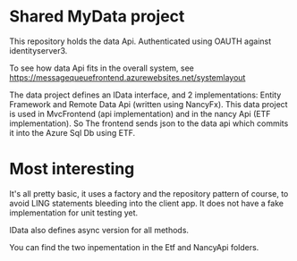 # Shared MyData project

This repository holds the data Api. Authenticated using OAUTH against identityserver3. 

To see how data Api fits in the overall system, see https://messagequeuefrontend.azurewebsites.net/systemlayout

The data project defines an IData interface, and 2 implementations: Entity Framework and Remote Data Api (written using NancyFx). This data project is used in MvcFrontend (api implementation) and in the nancy Api (ETF implementation). So The frontend sends json to the data api which commits it into the Azure Sql Db using ETF.

# Most interesting
It's all pretty basic, it uses a factory and the repository pattern of course, to avoid LING statements bleeding into the client app. It does not have a fake implementation for unit testing yet.

IData also defines async version for all methods.

You can find the two inpementation in the Etf and NancyApi folders.


